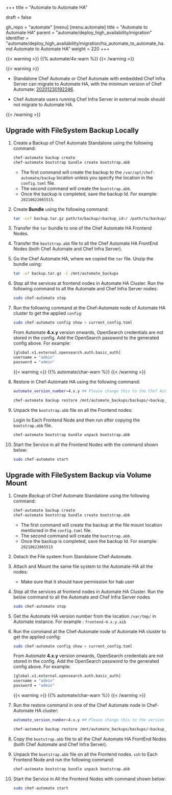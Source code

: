 +++
title = "Automate to Automate HA"

draft = false

gh_repo = "automate"
[menu]
  [menu.automate]
    title = "Automate to Automate HA"
    parent = "automate/deploy_high_availability/migration"
    identifier = "automate/deploy_high_availability/migration/ha_automate_to_automate_ha.md Automate to Automate HA"
    weight = 220
+++

{{< warning >}}
{{% automate/4x-warn %}}
{{< /warning >}}

{{< warning >}}

- Standalone Chef Automate or Chef Automate with embedded Chef Infra Server can migrate to Automate HA, with the minimum version of Chef Automate: [20201230192246](https://docs.chef.io/release_notes_automate/#20201230192246).

- Chef Automate users running Chef Infra Server in external mode should not migrate to Automate HA.

{{< /warning >}}

## Upgrade with FileSystem Backup Locally

1. Create a Backup of Chef Automate Standalone using the following command:

    ```bash
    chef-automate backup create
    chef-automate bootstrap bundle create bootstrap.abb
    ```

    - The first command will create the backup to the `/var/opt/chef-automate/backup` location unless you specify the location in the `config.toml` file.
    - The second command will create the `bootstrap.abb`.
    - Once the backup is completed, save the backup Id. For example: `20210622065515`.

1. Create **Bundle** using the following command:

    ```bash
    tar -cvf backup.tar.gz path/to/backup/<backup_id>/ /path/to/backup/automatebackup-elasticsearch/ /path/to/backup/.tmp/
    ```

1. Transfer the `tar` bundle to one of the Chef Automate HA Frontend Nodes.

1. Transfer the `bootstrap.abb` file to all the Chef Automate HA FrontEnd Nodes (both Chef Automate and Chef Infra Server).

1. Go the Chef Automate HA, where we copied the `tar` file. Unzip the bundle using:

    ```bash
    tar -xf backup.tar.gz -C /mnt/automate_backups
    ```

1. Stop all the services at frontend nodes in Automate HA Cluster. Run the following command to all the Automate and Chef Infra Server nodes:

    ``` bash
    sudo chef-automate stop
    ```

1. Run the following command at the Chef-Automate node of Automate HA cluster to get the applied `config`:

    ```bash
    sudo chef-automate config show > current_config.toml 
    ```
    
    From Automate **4.x.y** version onwards, OpenSearch credentials are not stored in the config. Add the OpenSearch password to the generated config above. For example:

    ```bash
    [global.v1.external.opensearch.auth.basic_auth]
    username = "admin"
    password = "admin"
    ```

    {{< warning >}}
    {{% automate/char-warn %}}
    {{< /warning >}}


1. Restore in Chef-Automate HA using the following command:

    ```bash
    automate_version_number=4.x.y ## Please change this to the Chef Automate HA installed version. Look for /var/tmp/frontend-4.x.y.aib file
     
    chef-automate backup restore /mnt/automate_backups/backups/<backup_id>/ --patch-config current_config.toml --airgap-bundle /var/tmp/frontend-${automate_version_number}.aib --skip-preflight
    ```

1. Unpack the `bootstrap.abb` file on all the Frontend nodes:

    Login to Each Frontend Node and then run after copying the `bootstrap.abb` file.

    ```bash
    chef-automate bootstrap bundle unpack bootstrap.abb
    ```

1. Start the Service in all the Frontend Nodes with the command shown below:

    ```bash
    sudo chef-automate start
    ```

## Upgrade with FileSystem Backup via Volume Mount

1. Create *Backup* of Chef Automate Standalone using the following command:

    ```bash
    chef-automate backup create
    chef-automate bootstrap bundle create bootstrap.abb
    ```

    - The first command will create the backup at the file mount location mentioned in the `config.toml` file.
    - The second command will create the `bootstrap.abb`.
    - Once the backup is completed, save the backup Id. For example: `20210622065515`

1. Detach the File system from Standalone Chef-Automate.

1. Attach and Mount the same file system to the Automate-HA all the nodes:

    - Make sure that it should have permission for hab user

1. Stop all the services at frontend nodes in Automate HA Cluster. Run the below command to all the Automate and Chef Infra Server nodes

    ``` bash
    sudo chef-automate stop
    ```

1. Get the Automate HA version number from the location `/var/tmp/` in Automate instance. For example : `frontend-4.x.y.aib`

1. Run the command at the Chef-Automate node of Automate HA cluster to get the applied config:

    ```bash
    sudo chef-automate config show > current_config.toml 
    ```

   
    From Automate **4.x.y** version onwards, OpenSearch credentials are not stored in the config. Add the OpenSearch password to the generated config above. For example:

    ```bash
    [global.v1.external.opensearch.auth.basic_auth]
    username = "admin"
    password = "admin"
    ```

    {{< warning >}}
    {{% automate/char-warn %}}
    {{< /warning >}}


1. Run the restore command in one of the Chef Automate node in Chef-Automate HA cluster:

    ```bash
    automate_version_number=4.x.y ## Please change this to the version of Chef Automate HA installed. Look for /var/tmp/frontend-4.x.y.aib file

    chef-automate backup restore /mnt/automate_backups/backups/<backup_id>/ --patch-config current_config.toml --airgap-bundle /var/tmp/frontend-${automate_version_number}.aib --skip-preflight
    ```

1. Copy the `bootstrap.abb` file to all the Chef Automate HA FrontEnd Nodes (both Chef Automate and Chef Infra Server).

1. Unpack the `bootstrap.abb` file on all the Frontend nodes. `ssh` to Each Frontend Node and run the following command:

    ```bash
    chef-automate bootstrap bundle unpack bootstrap.abb
    ```

1. Start the Service in All the Frontend Nodes with command shown below:

    ``` bash
    sudo chef-automate start
    ```
